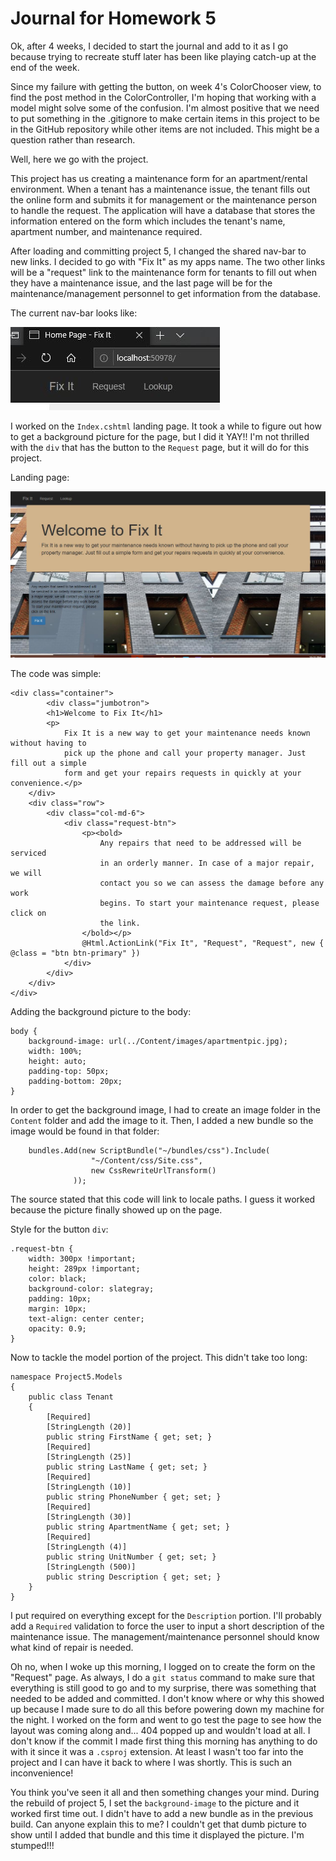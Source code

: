 # Journal for Homework 5

Ok, after 4 weeks, I decided to start the journal and add to it as I go because trying to recreate stuff later has been like playing catch-up at the end of the week. 

Since my failure with getting the button, on week 4's ColorChooser view, to find the post method in the ColorController, I'm hoping that working with a model might solve some of the confusion. I'm almost positive that we need to put something in the .gitignore to make certain items in this project to be in the GitHub repository while other items are not included. This might be a question rather than research.

Well, here we go with the project. 

This project has us creating a maintenance form for an apartment/rental environment. When a tenant has a maintenance issue, the tenant fills out the online form and submits it for management or the maintenance person to handle the request. The application will have a database that stores the information entered on the form which includes the tenant's name, apartment number, and maintenance required.

After loading and committing project 5, I changed the shared nav-bar to new links. I decided to go with "Fix It" as my apps name. The two other links will be a "request" link to the maintenance form for tenants to fill out when they have a maintenance issue, and the last page will be for the maintenance/management personnel to get information from the database.

The current nav-bar looks like: 

![alt-text](img/navbar.JPG)

I worked on the `Index.cshtml` landing page. It took a while to figure out how to get a background picture for the page, but I did it YAY!! I'm not thrilled with the `div` that has the button to the `Request` page, but it will do for this project.

Landing page:

![alt-text](img/landpage.JPG)

The code was simple:

    <div class="container">
            <div class="jumbotron">
            <h1>Welcome to Fix It</h1>
            <p>
                Fix It is a new way to get your maintenance needs known without having to
                pick up the phone and call your property manager. Just fill out a simple 
                form and get your repairs requests in quickly at your convenience.</p>
        </div>
        <div class="row">
            <div class="col-md-6">
                <div class="request-btn">
                    <p><bold>
                        Any repairs that need to be addressed will be serviced
                        in an orderly manner. In case of a major repair, we will
                        contact you so we can assess the damage before any work
                        begins. To start your maintenance request, please click on
                        the link.
                    </bold></p>
                    @Html.ActionLink("Fix It", "Request", "Request", new { @class = "btn btn-primary" })
                </div>
            </div>
        </div>
    </div>
    
Adding the background picture to the body:

    body {
        background-image: url(../Content/images/apartmentpic.jpg);
        width: 100%;
        height: auto;
        padding-top: 50px;
        padding-bottom: 20px;
    }
    
In order to get the background image, I had to create an image folder in the `Content` folder and add the image to it. Then,
I added a new bundle so the image would be found in that folder:

        bundles.Add(new ScriptBundle("~/bundles/css").Include(
                      "~/Content/css/Site.css",
                      new CssRewriteUrlTransform()
                  ));
                  
The source stated that this code will link to locale paths. I guess it worked because the picture finally showed up on the page.
    
Style for the button `div`:

    .request-btn {
        width: 300px !important;
        height: 289px !important;
        color: black;
        background-color: slategray;
        padding: 10px;
        margin: 10px;
        text-align: center center;
        opacity: 0.9;
    }

Now to tackle the model portion of the project. This didn't take too long:

    namespace Project5.Models
    {
        public class Tenant
        {
            [Required]
            [StringLength (20)]
            public string FirstName { get; set; }
            [Required]
            [StringLength (25)]
            public string LastName { get; set; }
            [Required]
            [StringLength (10)]
            public string PhoneNumber { get; set; }
            [Required]
            [StringLength (30)]
            public string ApartmentName { get; set; }
            [Required]
            [StringLength (4)]
            public string UnitNumber { get; set; }
            [StringLength (500)]
            public string Description { get; set; }
        }
    }
    
I put required on everything except for the `Description` portion. I'll probably add a `Required` validation to force the user to
input a short description of the maintenance issue. The management/maintenance personnel should know what kind of repair is needed.

Oh no, when I woke up this morning, I logged on to create the form on the "Request" page. As always, I do a `git status` command to make sure that everything is still good to go and to my surprise, there was something that needed to be added and committed. I don't know where or why this showed up because I made sure to do all this before powering down my machine for the night. I worked on the form and went to go test the page to see how the layout was coming along and... 404 popped up and wouldn't load at all. I don't know if the commit I made first thing this morning has anything to do with it since it was a `.csproj` extension. At least I wasn't too far into the project and I can have it back to where I was shortly. This is such an inconvenience!

You think you've seen it all and then something changes your mind. During the rebuild of project 5, I set the `background-image` to the picture and it worked first time out. I didn't have to add a new bundle as in the previous build. Can anyone explain this to me? I couldn't get that dumb picture to show until I added that bundle and this time it displayed the picture. I'm stumped!!!
